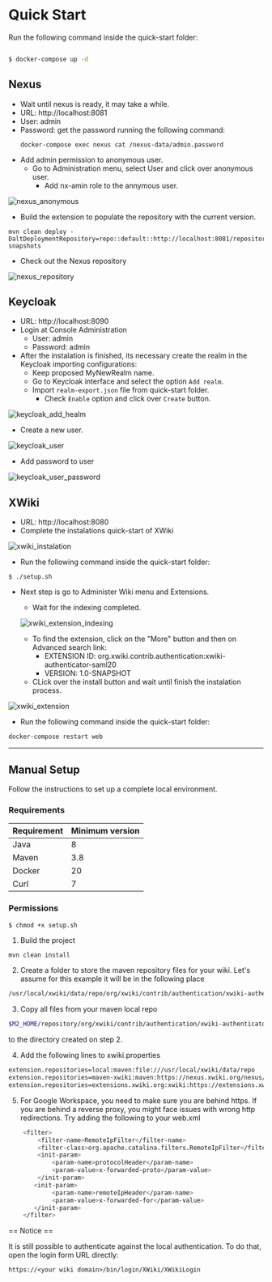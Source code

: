 # Quick Start

Run the following command inside the quick-start folder:

```sh

$ docker-compose up -d

```

## Nexus

+ Wait until nexus is ready, it may take a while.
+ URL: http://localhost:8081
+ User: admin
+ Password: get the password running the following command:
    ```
    docker-compose exec nexus cat /nexus-data/admin.password
    ```
+ Add admin permission to anonymous user.
    + Go to Administration menu, select User and click over anonymous user.
        + Add nx-amin role to the annymous user.

![nexus_anonymous](../images/nexus_anonymous.png)

+ Build the extension to populate the repository with the current version.

```
mvn clean deploy -DaltDeploymentRepository=repo::default::http://localhost:8081/repository/maven-snapshots
```

+ Check out the Nexus repository

![nexus_repository](../images/nexus_repository.png)

## Keycloak

+ URL: http://localhost:8090
+ Login at Console Administration
    + User: admin
    + Password: admin
+ After the instalation is finished, its necessary create the realm in the Keycloak importing configurations:
    + Keep proposed MyNewRealm name.
    + Go to Keycloak interface and select the option ```Add realm```.
    + Import ```realm-export.json``` file from quick-start folder.
        + Check ```Enable``` option and click over ```Create``` button.  

![keycloak_add_healm](../images/keycloak_add_healm.png)

+ Create a new user.

![keycloak_user](../images/keycloak_user.png)

+ Add password to user

![keycloak_user_password](../images/keycloak_user_password.png)



## XWiki

+ URL: http://localhost:8080
+ Complete the instalations quick-start of XWiki

![xwiki_instalation](../images/xwiki_instalation.png)


+ Run the following command inside the quick-start folder:
```
$ ./setup.sh
```

+ Next step is go to Administer Wiki menu and Extensions.
    + Wait for the indexing completed.
    
    ![xwiki_extension_indexing](../images/xwiki_extension_indexing.png)

    + To find the extension, click on the "More" button and then on Advanced search link:
        + EXTENSION ID: org.xwiki.contrib.authentication:xwiki-authenticator-saml20
        + VERSION: 1.0-SNAPSHOT
    + CLick over the install button and wait until finish the instalation process.

![xwiki_extension](../images/xwiki_extension.png)

+ Run the following command inside the quick-start folder:

```sh
docker-compose restart web
```



---

## Manual Setup

Follow the instructions to set up a complete local environment.

### Requirements

Requirement  | Minimum version
------------ | -------------
Java    | 8
Maven   | 3.8
Docker  | 20
Curl    | 7

### Permissions

```
$ chmod +x setup.sh
```

1. Build the project

```sh
mvn clean install
```

2. Create a folder to store the maven repository files for your wiki. Let's assume for this example it will be in the following place

```sh
/usr/local/xwiki/data/repo/org/xwiki/contrib/authentication/xwiki-authenticator-saml20/1.0-SNAPSHOT
```

3. Copy all files from your maven local repo

```sh
$M2_HOME/repository/org/xwiki/contrib/authentication/xwiki-authenticator-saml20/1.0-SNAPSHOT
```

to the directory created on step 2.

4. Add the following lines to xwiki.properties

```sh
extension.repositories=local:maven:file:///usr/local/xwiki/data/repo
extension.repositories=maven-xwiki:maven:https://nexus.xwiki.org/nexus/content/groups/public/
extension.repositories=extensions.xwiki.org:xwiki:https://extensions.xwiki.org/xwiki/rest/
```

5. For Google Workspace, you need to make sure you are behind https. If you are behind a reverse proxy, you might
face issues with wrong http redirections. Try adding the following to your web.xml 
   
```sh
    <filter>
        <filter-name>RemoteIpFilter</filter-name>
        <filter-class>org.apache.catalina.filters.RemoteIpFilter</filter-class>
        <init-param>
            <param-name>protocolHeader</param-name>
            <param-value>x-forwarded-proto</param-value>
        </init-param>
       <init-param>
            <param-name>remoteIpHeader</param-name>
            <param-value>x-forwarded-for</param-value>
       </init-param>
    </filter>
```

== Notice ==

It is still possible to authenticate against the local authentication. To do that, open the login form URL directly:

    https://<your wiki domain>/bin/login/XWiki/XWikiLogin
